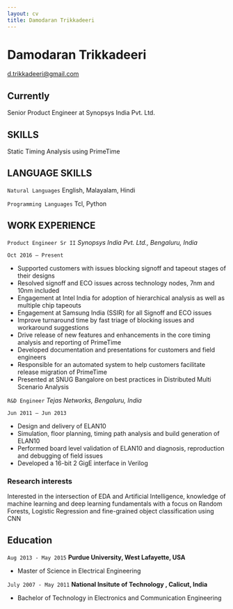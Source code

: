 ```yaml
---
layout: cv
title: Damodaran Trikkadeeri
---
```


# Damodaran Trikkadeeri

<div id="webaddress">
<a href="d.trikkadeeri@gmail.com">d.trikkadeeri@gmail.com</a>
</div>

## Currently

Senior Product Engineer at Synopsys India Pvt. Ltd.

## SKILLS
Static Timing Analysis using PrimeTime

## LANGUAGE SKILLS
`Natural Languages` 
English, Malayalam, Hindi

`Programming Languages` 
Tcl, Python

## WORK EXPERIENCE
`Product Engineer Sr II`
_Synopsys India Pvt. Ltd., Bengaluru, India_

`Oct 2016 – Present`

* Supported customers with issues blocking signoff and tapeout stages of their designs
* Resolved signoff and ECO issues across technology nodes, 7nm and 10nm included
* Engagement at Intel India for adoption of hierarchical analysis as well as multiple chip tapeouts
* Engagement at Samsung India (SSIR) for all Signoff and ECO issues
* Improve turnaround time by fast triage of blocking issues and workaround suggestions
* Drive release of new features and enhancements in the core timing analysis and reporting of PrimeTime
* Developed documentation and presentations for customers and field engineers
* Responsible for an automated system to help customers facilitate release migration of PrimeTime
* Presented at SNUG Bangalore on best practices in Distributed Multi Scenario Analysis

`R&D Engineer`
_Tejas Networks, Bengaluru, India_

`Jun 2011 – Jun 2013`

* Design and delivery of ELAN10
* Simulation, floor planning, timing path analysis and build generation of ELAN10
* Performed board level validation of ELAN10 and diagnosis, reproduction and debugging of field issues
* Developed a 16-bit 2 GigE interface in Verilog

### Research interests

Interested in the intersection of EDA and Artificial Intelligence, knowledge of machine learning and deep
learning fundamentals with a focus on Random Forests, Logistic Regression and fine-grained object
classification using CNN

## Education

`Aug 2013 - May 2015`
__Purdue University, West Lafayette, USA__
- Master of Science in Electrical Engineering 

`July 2007 - May 2011`
__National Insitute of Technology , Calicut, India__
- Bachelor of Technology in Electronics and Communication Engineering 

<!-- ### Footer

Last updated: Jan 2020 -->


